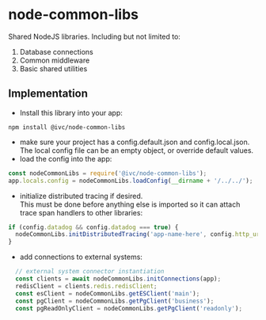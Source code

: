 # node-common-libs

Shared NodeJS libraries.  Including but not limited to:

1. Database connections
2. Common middleware
3. Basic shared utilities

## Implementation

* Install this library into your app: 

`npm install @ivc/node-common-libs` 
* make sure your project has a config.default.json and config.local.json. 
The local config file can be an empty object, or override default values. 
* load the config into the app:

```javascript
const nodeCommonLibs = require('@ivc/node-common-libs');
app.locals.config = nodeCommonLibs.loadConfig(__dirname + '/../../');
```
 
* initialize distributed tracing if desired.  
This must be done before anything else is imported so it can attach trace span handlers to other libraries:

```javascript
if (config.datadog && config.datadog === true) {
  nodeCommonLibs.initDistributedTracing('app-name-here', config.http_url);
}
```

* add connections to external systems:

```javascript
  // external system connector instantiation
  const clients = await nodeCommonLibs.initConnections(app);
  redisClient = clients.redis.redisClient;
  const esClient = nodeCommonLibs.getESClient('main');
  const pgClient = nodeCommonLibs.getPgClient('business');
  const pgReadOnlyClient = nodeCommonLibs.getPgClient('readonly');
```

